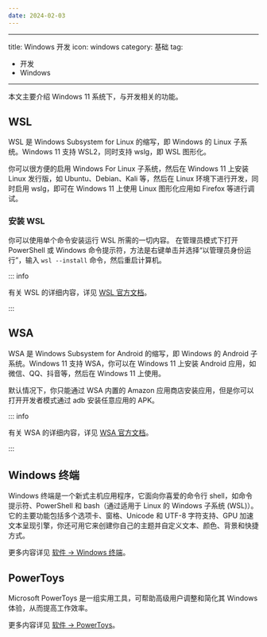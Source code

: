 ```yaml
---
date: 2024-02-03
---
```


---

title: Windows 开发
icon: windows
category: 基础
tag:

- 开发
- Windows

---

本文主要介绍 Windows 11 系统下，与开发相关的功能。

## WSL

WSL 是 Windows Subsystem for Linux 的缩写，即 Windows 的 Linux 子系统。Windows 11 支持 WSL2，同时支持 wslg，即 WSL 图形化。

你可以很方便的启用 Windows For Linux 子系统，然后在 Windows 11 上安装 Linux 发行版，如 Ubuntu、Debian、Kali 等，然后在 Linux 环境下进行开发，同时启用 wslg，即可在 Windows 11 上使用 Linux 图形化应用如 Firefox 等进行调试。

### 安装 WSL

你可以使用单个命令安装运行 WSL 所需的一切内容。 在管理员模式下打开 PowerShell 或 Windows 命令提示符，方法是右键单击并选择“以管理员身份运行”，输入 `wsl --install` 命令，然后重启计算机。

::: info

有关 WSL 的详细内容，详见 [WSL 官方文档](https://learn.microsoft.com/zh-cn/windows/wsl/)。

:::

## WSA

WSA 是 Windows Subsystem for Android 的缩写，即 Windows 的 Android 子系统。Windows 11 支持 WSA，你可以在 Windows 11 上安装 Android 应用，如微信、QQ、抖音等，然后在 Windows 11 上使用。

默认情况下，你只能通过 WSA 内置的 Amazon 应用商店安装应用，但是你可以打开开发者模式通过 adb 安装任意应用的 APK。

::: info

有关 WSA 的详细内容，详见 [WSA 官方文档](https://learn.microsoft.com/zh-cn/windows/android/wsa/)。

:::

## Windows 终端

Windows 终端是一个新式主机应用程序，它面向你喜爱的命令行 shell，如命令提示符、PowerShell 和 bash（通过适用于 Linux 的 Windows 子系统 (WSL)）。 它的主要功能包括多个选项卡、窗格、Unicode 和 UTF-8 字符支持、GPU 加速文本呈现引擎，你还可用它来创建你自己的主题并自定义文本、颜色、背景和快捷方式。

更多内容详见 [软件 → Windows 终端](../../software/tool/terminal/README.md)。

## PowerToys

Microsoft PowerToys 是一组实用工具，可帮助高级用户调整和简化其 Windows 体验，从而提高工作效率。

更多内容详见 [软件 → PowerToys](../../software/tool/power-toys.md)。
